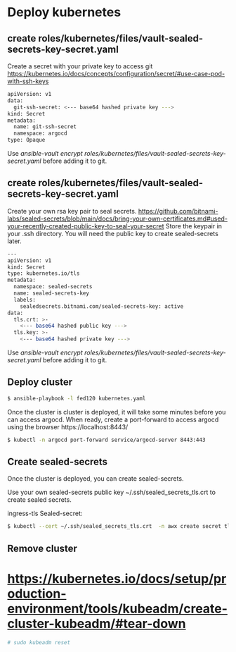 # Deploy kubernetes

## create roles/kubernetes/files/vault-sealed-secrets-key-secret.yaml

Create a secret with your private key to access git 
https://kubernetes.io/docs/concepts/configuration/secret/#use-case-pod-with-ssh-keys
```bash
apiVersion: v1
data:
  git-ssh-secret: <--- base64 hashed private key --->
kind: Secret
metadata:
  name: git-ssh-secret
  namespace: argocd
type: Opaque

```
Use *ansible-vault encrypt roles/kubernetes/files/vault-sealed-secrets-key-secret.yaml* before adding it to git.

## create roles/kubernetes/files/vault-sealed-secrets-key-secret.yaml 

Create your own rsa key pair to seal secrets.
https://github.com/bitnami-labs/sealed-secrets/blob/main/docs/bring-your-own-certificates.md#used-your-recently-created-public-key-to-seal-your-secret
Store the keypair in your .ssh directory. You will need the public key to create sealed-secrets later.
```bash
---
apiVersion: v1
kind: Secret
type: kubernetes.io/tls
metadata:
  namespace: sealed-secrets
  name: sealed-secrets-key
  labels:
    sealedsecrets.bitnami.com/sealed-secrets-key: active
data:
  tls.crt: >-
    <--- base64 hashed public key --->
  tls.key: >-
    <--- base64 hashed private key --->
```
Use *ansible-vault encrypt roles/kubernetes/files/vault-sealed-secrets-key-secret.yaml* before adding it to git.


## Deploy cluster

```bash
$ ansible-playbook -l fed120 kubernetes.yaml
```

Once the cluster is cluster is deployed, it will take some minutes before you can access argocd. 
When ready, create a port-forward to access argocd using the browser https://localhost:8443/
```bash
$ kubectl -n argocd port-forward service/argocd-server 8443:443
```

## Create sealed-secrets

Once the cluster is deployed, you can create sealed-secrets.

Use your own sealed-secrets public key ~/.ssh/sealed_secrets_tls.crt to create sealed secrets.

ingress-tls Sealed-secret:
```bash
$ kubectl --cert ~/.ssh/sealed_secrets_tls.crt  -n awx create secret tls ingress-tls --cert=/var/lib/certs/fullchain.pem --key=/var/lib/certs/privkey.pem --dry-run=server -o yaml | kubeseal --controller-namespace=kube-system --controller-name=sealed-secrets-controller --format=yaml > roles/kubernetes/files/argocd/awx/ingress-tls.yml
```

## Remove cluster

# https://kubernetes.io/docs/setup/production-environment/tools/kubeadm/create-cluster-kubeadm/#tear-down
```bash
# sudo kubeadm reset
```




